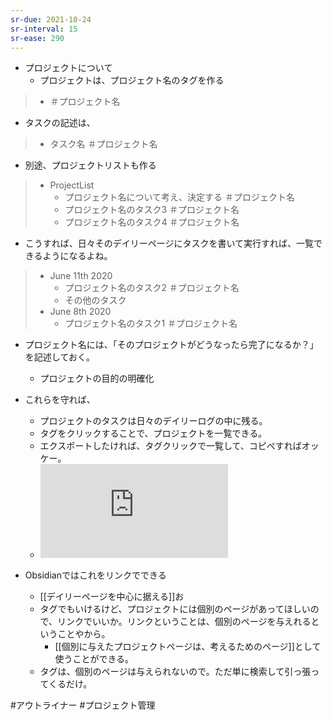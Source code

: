 ```yaml
---
sr-due: 2021-10-24
sr-interval: 15
sr-ease: 290
---
```


- プロジェクトについて
	- プロジェクトは、プロジェクト名のタグを作る

>- ＃プロジェクト名

- タスクの記述は、

> - タスク名 ＃プロジェクト名

- 別途、プロジェクトリストも作る

>- ProjectList
>	- プロジェクト名について考え、決定する ＃プロジェクト名
>	- プロジェクト名のタスク3 ＃プロジェクト名
>	- プロジェクト名のタスク4 ＃プロジェクト名 

- こうすれば、日々そのデイリーページにタスクを書いて実行すれば、一覧できるようになるよね。

>- June 11th 2020
>	- プロジェクト名のタスク2 ＃プロジェクト名 
>	- その他のタスク
>- June 8th 2020
>	- プロジェクト名のタスク1 ＃プロジェクト名 
　
- プロジェクト名には、「そのプロジェクトがどうなったら完了になるか？」を記述しておく。
	- プロジェクトの目的の明確化

- これらを守れば、
	- プロジェクトのタスクは日々のデイリーログの中に残る。
	- タグをクリックすることで、プロジェクトを一覧できる。
	- エクスポートしたければ、タグクリックで一覧して、コピぺすればオッケー。
	- ![](https://gyazo.com/73e9b5b0b2ae120670f4bc9211a05c27.img)

- Obsidianではこれをリンクでできる
	- [[デイリーページを中心に据える]]お
	- タグでもいけるけど、プロジェクトには個別のページがあってほしいので、リンクでいいか。リンクということは、個別のページを与えれるということやから。
		- [[個別に与えたプロジェクトページは、考えるためのページ]]として使うことができる。
	- タグは、個別のページは与えられないので。ただ単に検索して引っ張ってくるだけ。

#アウトライナー #プロジェクト管理 
